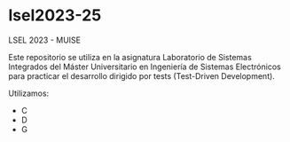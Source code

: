 # lsel2023-25
LSEL 2023 - MUISE

Este repositorio se utiliza en la asignatura Laboratorio de Sistemas Integrados del Máster Universitario en Ingeniería de Sistemas Electrónicos para practicar el desarrollo dirigido por tests (Test-Driven Development).

Utilizamos:
- C
- D
- G
